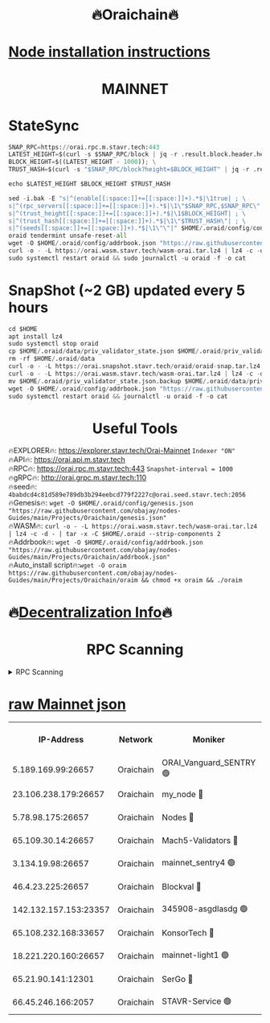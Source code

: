 <h1 align="center"> 🔥Oraichain🔥</h1>

[Node installation instructions](https://github.com/obajay/nodes-Guides/tree/main/Projects/Oraichain)
=
<h1 align="center"> MAINNET</h1>

# StateSync
```python
SNAP_RPC=https://orai.rpc.m.stavr.tech:443
LATEST_HEIGHT=$(curl -s $SNAP_RPC/block | jq -r .result.block.header.height); \
BLOCK_HEIGHT=$((LATEST_HEIGHT - 1000)); \
TRUST_HASH=$(curl -s "$SNAP_RPC/block?height=$BLOCK_HEIGHT" | jq -r .result.block_id.hash)

echo $LATEST_HEIGHT $BLOCK_HEIGHT $TRUST_HASH

sed -i.bak -E "s|^(enable[[:space:]]+=[[:space:]]+).*$|\1true| ; \
s|^(rpc_servers[[:space:]]+=[[:space:]]+).*$|\1\"$SNAP_RPC,$SNAP_RPC\"| ; \
s|^(trust_height[[:space:]]+=[[:space:]]+).*$|\1$BLOCK_HEIGHT| ; \
s|^(trust_hash[[:space:]]+=[[:space:]]+).*$|\1\"$TRUST_HASH\"| ; \
s|^(seeds[[:space:]]+=[[:space:]]+).*$|\1\"\"|" $HOME/.oraid/config/config.toml
oraid tendermint unsafe-reset-all
wget -O $HOME/.oraid/config/addrbook.json "https://raw.githubusercontent.com/obajay/nodes-Guides/main/Projects/Oraichain/addrbook.json"
curl -o - -L https://orai.wasm.stavr.tech/wasm-orai.tar.lz4 | lz4 -c -d - | tar -x -C $HOME/.oraid --strip-components 2
sudo systemctl restart oraid && sudo journalctl -u oraid -f -o cat
```
# SnapShot (~2 GB) updated every 5 hours
```python
cd $HOME
apt install lz4
sudo systemctl stop oraid
cp $HOME/.oraid/data/priv_validator_state.json $HOME/.oraid/priv_validator_state.json.backup
rm -rf $HOME/.oraid/data
curl -o - -L https://orai.snapshot.stavr.tech/oraid/oraid-snap.tar.lz4 | lz4 -c -d - | tar -x -C $HOME/.oraid --strip-components 2
curl -o - -L https://orai.wasm.stavr.tech/wasm-orai.tar.lz4 | lz4 -c -d - | tar -x -C $HOME/.oraid --strip-components 2
mv $HOME/.oraid/priv_validator_state.json.backup $HOME/.oraid/data/priv_validator_state.json
wget -O $HOME/.oraid/config/addrbook.json "https://raw.githubusercontent.com/obajay/nodes-Guides/main/Projects/Oraichain/addrbook.json"
sudo systemctl restart oraid && journalctl -u oraid -f -o cat
```

 <h1 align="center"> Useful Tools</h1>

🔥EXPLORER🔥:     https://explorer.stavr.tech/Orai-Mainnet        `Indexer "ON"` \
🔥API🔥:          https://orai.api.m.stavr.tech \
🔥RPC🔥:          https://orai.rpc.m.stavr.tech:443              `Snapshot-interval = 1000` \
🔥gRPC🔥:         http://orai.grpc.m.stavr.tech:110 \
🔥seed🔥:      `4babdcd4c81d589e789db3b294eebcd779f2227c@orai.seed.stavr.tech:2056` \
🔥Genesis🔥:   `wget -O $HOME/.oraid/config/genesis.json "https://raw.githubusercontent.com/obajay/nodes-Guides/main/Projects/Oraichain/genesis.json"` \
🔥WASM🔥:      `curl -o - -L https://orai.wasm.stavr.tech/wasm-orai.tar.lz4 | lz4 -c -d - | tar -x -C $HOME/.oraid --strip-components 2` \
🔥Addrbook🔥:  `wget -O $HOME/.oraid/config/addrbook.json "https://raw.githubusercontent.com/obajay/nodes-Guides/main/Projects/Oraichain/addrbook.json"` \
🔥Auto_install script🔥:`wget -O oraim https://raw.githubusercontent.com/obajay/nodes-Guides/main/Projects/Oraichain/oraim && chmod +x oraim && ./oraim`

🔥[Decentralization Info](https://github.com/obajay/StateSync-snapshots/tree/main/Projects/Oraichain/Decentralization)🔥
=
<h1 align="center"> RPC Scanning</h1>

<details>
<summary>RPC Scanning</summary>

<h2 align="center"> We scan nodes in real time every 4 hours. And we provide the final result of RPC endpoints.
We cannot influence the operation of these nodes in any way. </h2>


```python
If Voting Power is higher than 0 --> then the Node is a validator of the network and may be subject to attack and be a potential threat to the chain.
```
```python
We marked such validators with a red symbol
```

</details>

[raw Mainnet json](https://rpc-check.oraim.stavr.tech/oraim/rpc-oraim-result.json)
=


<table><tr><th>IP-Address</th><th>Network</th><th>Moniker</th><th>Latest Block Height</th><th>Earliest Block Height</th><th>Catching Up</th><th>Tx Index</th><th>Voting Power</th><th>Scan Time</th></tr><tr><td>5.189.169.99:26657</td><td>Oraichain</td><td>ORAI_Vanguard_SENTRY 🟢</td><td>15755793</td><td>0</td><td>False</td><td>on</td><td>0</td><td>2024-02-13T20:08:23.940930310UTC</td></tr><tr><td>23.106.238.179:26657</td><td>Oraichain</td><td>my_node 🔴</td><td>15755795</td><td>0</td><td>False</td><td>on</td><td>221729</td><td>2024-02-13T20:08:36.480736516UTC</td></tr><tr><td>5.78.98.175:26657</td><td>Oraichain</td><td>Nodes 🔴</td><td>15755796</td><td>0</td><td>False</td><td>off</td><td>164869</td><td>2024-02-13T20:08:44.616162733UTC</td></tr><tr><td>65.109.30.14:26657</td><td>Oraichain</td><td>Mach5-Validators 🔴</td><td>15755800</td><td>0</td><td>False</td><td>off</td><td>212</td><td>2024-02-13T20:09:07.203001795UTC</td></tr><tr><td>3.134.19.98:26657</td><td>Oraichain</td><td>mainnet_sentry4 🟢</td><td>15755796</td><td>1</td><td>False</td><td>on</td><td>0</td><td>2024-02-13T20:08:41.631464346UTC</td></tr><tr><td>46.4.23.225:26657</td><td>Oraichain</td><td>Blockval 🔴</td><td>15755801</td><td>10774049</td><td>False</td><td>off</td><td>281489</td><td>2024-02-13T20:09:11.528663899UTC</td></tr><tr><td>142.132.157.153:23357</td><td>Oraichain</td><td>345908-asgdlasdg 🟢</td><td>15755796</td><td>11956426</td><td>False</td><td>on</td><td>0</td><td>2024-02-13T20:08:40.948118792UTC</td></tr><tr><td>65.108.232.168:33657</td><td>Oraichain</td><td>KonsorTech 🔴</td><td>15755792</td><td>14344801</td><td>False</td><td>off</td><td>50366</td><td>2024-02-13T20:08:19.450539691UTC</td></tr><tr><td>18.221.220.160:26657</td><td>Oraichain</td><td>mainnet-light1 🟢</td><td>15755797</td><td>15643601</td><td>False</td><td>on</td><td>0</td><td>2024-02-13T20:08:49.332856325UTC</td></tr><tr><td>65.21.90.141:12301</td><td>Oraichain</td><td>SerGo 🔴</td><td>15755799</td><td>15655799</td><td>False</td><td>off</td><td>1</td><td>2024-02-13T20:08:57.851808496UTC</td></tr><tr><td>66.45.246.166:2057</td><td>Oraichain</td><td>STAVR-Service 🟢</td><td>15755796</td><td>15755001</td><td>False</td><td>on</td><td>0</td><td>2024-02-13T20:09:02.574592223UTC</td></tr></table>
